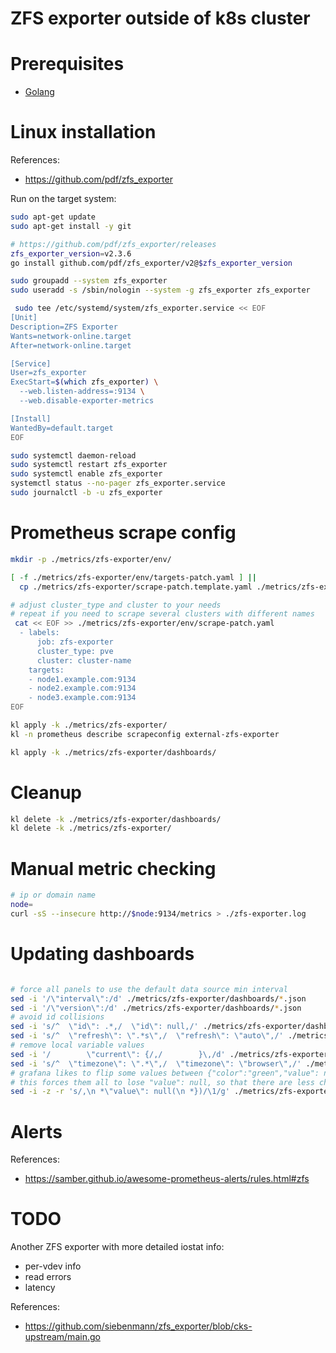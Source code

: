 
# ZFS exporter outside of k8s cluster

# Prerequisites

- [Golang](../../docs/golang.md#install)

# Linux installation

References:
- https://github.com/pdf/zfs_exporter

Run on the target system:

```bash
sudo apt-get update
sudo apt-get install -y git

# https://github.com/pdf/zfs_exporter/releases
zfs_exporter_version=v2.3.6
go install github.com/pdf/zfs_exporter/v2@$zfs_exporter_version

sudo groupadd --system zfs_exporter
sudo useradd -s /sbin/nologin --system -g zfs_exporter zfs_exporter

 sudo tee /etc/systemd/system/zfs_exporter.service << EOF
[Unit]
Description=ZFS Exporter
Wants=network-online.target
After=network-online.target

[Service]
User=zfs_exporter
ExecStart=$(which zfs_exporter) \
  --web.listen-address=:9134 \
  --web.disable-exporter-metrics

[Install]
WantedBy=default.target
EOF

sudo systemctl daemon-reload
sudo systemctl restart zfs_exporter
sudo systemctl enable zfs_exporter
systemctl status --no-pager zfs_exporter.service
sudo journalctl -b -u zfs_exporter

```

# Prometheus scrape config

```bash
mkdir -p ./metrics/zfs-exporter/env/

[ -f ./metrics/zfs-exporter/env/targets-patch.yaml ] ||
  cp ./metrics/zfs-exporter/scrape-patch.template.yaml ./metrics/zfs-exporter/env/scrape-patch.yaml

# adjust cluster_type and cluster to your needs
# repeat if you need to scrape several clusters with different names
 cat << EOF >> ./metrics/zfs-exporter/env/scrape-patch.yaml
  - labels:
      job: zfs-exporter
      cluster_type: pve
      cluster: cluster-name
    targets:
    - node1.example.com:9134
    - node2.example.com:9134
    - node3.example.com:9134
EOF

kl apply -k ./metrics/zfs-exporter/
kl -n prometheus describe scrapeconfig external-zfs-exporter

kl apply -k ./metrics/zfs-exporter/dashboards/

```

# Cleanup

```bash
kl delete -k ./metrics/zfs-exporter/dashboards/
kl delete -k ./metrics/zfs-exporter/
```

# Manual metric checking

```bash
# ip or domain name
node=
curl -sS --insecure http://$node:9134/metrics > ./zfs-exporter.log
```

# Updating dashboards

```bash

# force all panels to use the default data source min interval
sed -i '/\"interval\":/d' ./metrics/zfs-exporter/dashboards/*.json
sed -i '/\"version\":/d' ./metrics/zfs-exporter/dashboards/*.json
# avoid id collisions
sed -i 's/^  \"id\": .*,/  \"id\": null,/' ./metrics/zfs-exporter/dashboards/*.json
sed -i 's/^  \"refresh\": \".*s\",/  \"refresh\": \"auto\",/' ./metrics/zfs-exporter/dashboards/*.json
# remove local variable values
sed -i '/        \"current\": {/,/        }\,/d' ./metrics/zfs-exporter/dashboards/*.json
sed -i 's/^  \"timezone\": \".*\",/  \"timezone\": \"browser\",/' ./metrics/zfs-exporter/dashboards/*.json
# grafana likes to flip some values between {"color":"green","value": null} and {"color":"green"}
# this forces them all to lose "value": null, so that there are less changes in commits
sed -i -z -r 's/,\n *\"value\": null(\n *})/\1/g' ./metrics/zfs-exporter/dashboards/*.json

```

# Alerts

References:
- https://samber.github.io/awesome-prometheus-alerts/rules.html#zfs

# TODO

Another ZFS exporter with more detailed iostat info:
- per-vdev info
- read errors
- latency

References:
- https://github.com/siebenmann/zfs_exporter/blob/cks-upstream/main.go
